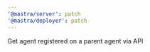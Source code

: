 ```yaml
---
'@mastra/server': patch
'@mastra/deployer': patch
---
```


Get agent registered on a parent agent via API
